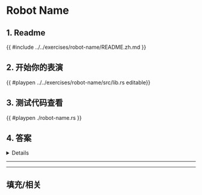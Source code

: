 # Robot Name
## 1. Readme

 {{ #include ../../exercises/robot-name/README.zh.md }}

 ## 2. 开始你的表演

 {{ #playpen ../../exercises/robot-name/src/lib.rs editable}}

 ## 3. 测试代码查看

 {{ #playpen ./robot-name.rs }}

 ## 4. 答案

 <details>

 {{ #playpen ../../exercises/robot-name/example.rs }}

 </details>

 ---
 ---

 ## 填充/相关


